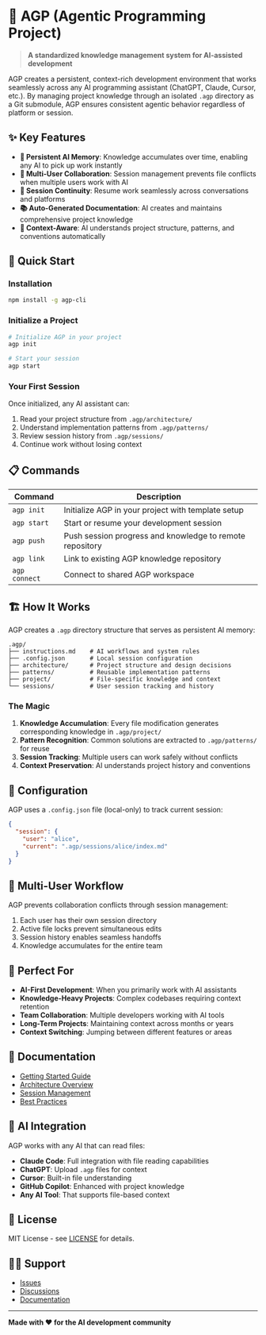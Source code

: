# 🤖 AGP (Agentic Programming Project)

> **A standardized knowledge management system for AI-assisted development**

AGP creates a persistent, context-rich development environment that works seamlessly across any AI programming assistant (ChatGPT, Claude, Cursor, etc.). By managing project knowledge through an isolated `.agp` directory as a Git submodule, AGP ensures consistent agentic behavior regardless of platform or session.

## ✨ Key Features

- **🧠 Persistent AI Memory**: Knowledge accumulates over time, enabling any AI to pick up work instantly
- **👥 Multi-User Collaboration**: Session management prevents file conflicts when multiple users work with AI
- **🔄 Session Continuity**: Resume work seamlessly across conversations and platforms
- **📚 Auto-Generated Documentation**: AI creates and maintains comprehensive project knowledge
- **🎯 Context-Aware**: AI understands project structure, patterns, and conventions automatically

## 🚀 Quick Start

### Installation

```bash
npm install -g agp-cli
```

### Initialize a Project

```bash
# Initialize AGP in your project
agp init

# Start your session
agp start
```

### Your First Session

Once initialized, any AI assistant can:
1. Read your project structure from `.agp/architecture/`
2. Understand implementation patterns from `.agp/patterns/`
3. Review session history from `.agp/sessions/`
4. Continue work without losing context

## 📋 Commands

| Command | Description |
|---------|-------------|
| `agp init` | Initialize AGP in your project with template setup |
| `agp start` | Start or resume your development session |
| `agp push` | Push session progress and knowledge to remote repository |
| `agp link` | Link to existing AGP knowledge repository |
| `agp connect` | Connect to shared AGP workspace |

## 🏗️ How It Works

AGP creates a `.agp` directory structure that serves as persistent AI memory:

```
.agp/
├── instructions.md    # AI workflows and system rules
├── .config.json       # Local session configuration
├── architecture/      # Project structure and design decisions
├── patterns/          # Reusable implementation patterns
├── project/           # File-specific knowledge and context
└── sessions/          # User session tracking and history
```

### The Magic

1. **Knowledge Accumulation**: Every file modification generates corresponding knowledge in `.agp/project/`
2. **Pattern Recognition**: Common solutions are extracted to `.agp/patterns/` for reuse
3. **Session Tracking**: Multiple users can work safely without conflicts
4. **Context Preservation**: AI understands project history and conventions

## 🔧 Configuration

AGP uses a `.config.json` file (local-only) to track current session:

```json
{
  "session": {
    "user": "alice",
    "current": ".agp/sessions/alice/index.md"
  }
}
```

## 🤝 Multi-User Workflow

AGP prevents collaboration conflicts through session management:

1. Each user has their own session directory
2. Active file locks prevent simultaneous edits
3. Session history enables seamless handoffs
4. Knowledge accumulates for the entire team

## 🎯 Perfect For

- **AI-First Development**: When you primarily work with AI assistants
- **Knowledge-Heavy Projects**: Complex codebases requiring context retention
- **Team Collaboration**: Multiple developers working with AI tools
- **Long-Term Projects**: Maintaining context across months or years
- **Context Switching**: Jumping between different features or areas

## 📖 Documentation

- [Getting Started Guide](docs/getting-started.md)
- [Architecture Overview](docs/architecture.md)
- [Session Management](docs/sessions.md)
- [Best Practices](docs/best-practices.md)

## 🤖 AI Integration

AGP works with any AI that can read files:

- **Claude Code**: Full integration with file reading capabilities
- **ChatGPT**: Upload `.agp` files for context
- **Cursor**: Built-in file understanding
- **GitHub Copilot**: Enhanced with project knowledge
- **Any AI Tool**: That supports file-based context

## 📄 License

MIT License - see [LICENSE](LICENSE) for details.

## 🙋‍♂️ Support

- [Issues](https://github.com/bang9/agp-cli/issues)
- [Discussions](https://github.com/bang9/agp-cli/discussions)
- [Documentation](https://agp-cli.dev)

---

**Made with ❤️ for the AI development community**

